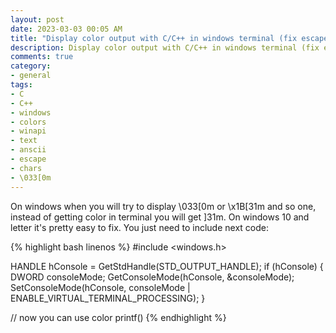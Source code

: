 ```yaml
---
layout: post
date: 2023-03-03 00:05 AM
title: "Display color output with C/C++ in windows terminal (fix escape characters color displaying)"
description: Display color output with C/C++ in windows terminal (fix escape characters color displaying). This topic describe how to proper display colors like red,gree,blue,yellow and so on in color terminal.
comments: true
category: 
- general
tags:
- C
- C++
- windows
- colors
- winapi
- text
- anscii
- escape
- chars
- \033[0m
---
```

On windows when you will try to display \033[0m or \x1B[31m and so one, instead of getting color in terminal you will get ]31m. On windows 10 and letter it's pretty easy to fix. You just need to include next code:

{% highlight bash linenos %}
#include <windows.h>

HANDLE hConsole = GetStdHandle(STD_OUTPUT_HANDLE);
if (hConsole)
{
    DWORD consoleMode;
    GetConsoleMode(hConsole, &consoleMode);
    SetConsoleMode(hConsole, consoleMode | ENABLE_VIRTUAL_TERMINAL_PROCESSING);
}

// now you can use color printf()
{% endhighlight %}
